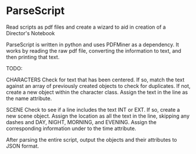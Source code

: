 # ParseScript
Read scripts as pdf files and create a wizard to aid in creation of a Director's Notebook

ParseScript is written in python and uses PDFMiner as a dependency.
It works by reading the raw pdf file, converting the information to text, and then printing that text.

TODO:

CHARACTERS
Check for text that has been centered.
If so, match the text against an array of previously created objects to check for duplicates.
If not, create a new object within the character class.
Assign the text in the line as the name attribute.

SCENE
Check to see if a line includes the text INT or EXT.
If so, create a new scene object.
Assign the location as all the text in the line, skipping any dashes and DAY, NIGHT, MORNING, and EVENING.
Assign the corresponding information under to the time attribute.

After parsing the entire script, output the objects and their attributes to JSON format.
